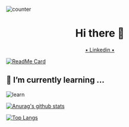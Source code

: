 ![counter](https://enzuieebp3gfvf4.m.pipedream.net)
<h1 align="center">Hi there 👋</h1>

<p align="center"><a href="https://www.linkedin.com/in/sandrinezoccadev">• Linkedin •<a><p>

[![ReadMe Card](https://github-readme-stats.vercel.app/api/pin/?username=sandix34&repo=My-learning-tracker&theme=synthwave)](https://github.com/anuraghazra/github-readme-stats)

## 🌱 I’m currently learning ...

![learn](https://user-images.githubusercontent.com/44428775/88817126-6d3d9d00-d1bd-11ea-9e2d-2279ca82fb8e.png)


[![Anurag's github stats](https://github-readme-stats.vercel.app/api?username=sandix34&show_icons=true&theme=synthwave&include_all_commits=true)](https://github.com/anuraghazra/github-readme-stats)

[![Top Langs](https://github-readme-stats.vercel.app/api/top-langs/?username=sandix34&layout=compact&theme=synthwave)](https://github.com/anuraghazra/github-readme-stats)